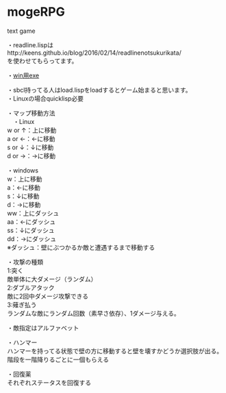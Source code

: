﻿# mogeRPG
text game

・readline.lispはhttp://keens.github.io/blog/2016/02/14/readlinenotsukurikata/  
を使わせてもらってます。  

・[win用exe](https://github.com/fusuya/mogeRPG/releases)  
  

・sbcl持ってる人はload.lispをloadするとゲーム始まると思います。  
・Linuxの場合quicklisp必要  
  
・マップ移動方法  
　・Linux  
   w or ↑：上に移動  
   a or ←：←に移動  
   s or ↓：↓に移動  
   d or →：→に移動  
  
  ・windows  
    w：上に移動  
    a：←に移動  
    s：↓に移動  
    d：→に移動  
    ww：上にダッシュ  
    aa：←にダッシュ  
    ss：↓にダッシュ  
    dd：→にダッシュ  
※ダッシュ：壁にぶつかるか敵と遭遇するまで移動する  
  
  
・攻撃の種類  
1:突く  
敵単体に大ダメージ（ランダム）   
2:ダブルアタック  
敵に2回中ダメージ攻撃できる  
3:薙ぎ払う  
ランダムな敵にランダム回数（素早さ依存）、1ダメージ与える。 

・敵指定はアルファベット

・ハンマー  
ハンマーを持ってる状態で壁の方に移動すると壁を壊すかどうか選択肢が出る。   
階段を一階降りるごとに一個もらえる  

・回復薬  
それぞれステータスを回復する  